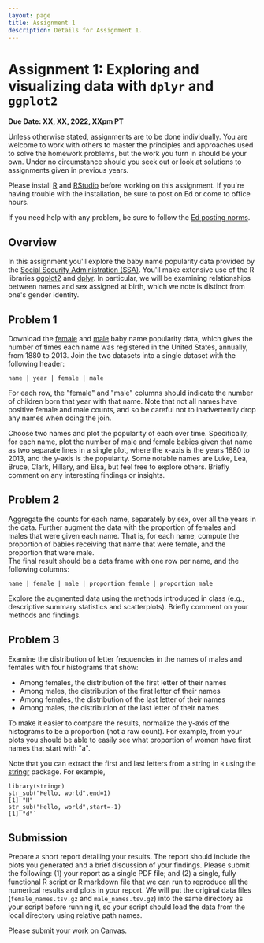 ```yaml
---
layout: page
title: Assignment 1
description: Details for Assignment 1. 
---
```


# Assignment 1: Exploring and visualizing data with `dplyr` and `ggplot2`

**Due Date: XX, XX, 2022, XXpm PT**

Unless otherwise stated, assignments are to be done individually.
You are welcome to work with others to master the principles and approaches used to
solve the homework problems, but the work you turn in should be your own.
Under no circumstance should you seek out or look at solutions to assignments given in previous years.

Please install [R](http://cran.rstudio.com/) and [RStudio](http://www.rstudio.com/) before working on this assignment.
If you're having trouble with the installation, be sure to post on Ed or come to office hours.

If you need help with any problem, be sure to follow the [Ed posting norms](../ed_tips).

## Overview

In this assignment you'll explore the baby name popularity data provided by the [Social Security Administration (SSA)](http://www.ssa.gov/oact/babynames/limits.html).
You'll make extensive use of the R libraries [ggplot2](https://ggplot2.tidyverse.org/) and [dplyr](http://dplyr.tidyverse.org/).
In particular, we will be examining relationships between names and sex assigned at birth, which we note is distinct
from one's gender identity.

## Problem 1

Download the [female](assets/hw1/female_names.tsv.gz) and [male](assets/hw1/male_names.tsv.gz) baby name popularity data, which
gives the number of times each name was registered in the United States,
annually, from 1880 to 2013.
Join the two datasets into a single dataset with the following header:

`name | year | female | male`

For each row, the "female" and "male" columns should indicate the number of children born that year with that name. 
Note that not all names have positive female and male counts, and so
be careful not to inadvertently drop any names when doing the join.	

Choose two names and plot the popularity of each over time. 
Specifically, for each name, plot the number of male and female babies given that name
as two separate lines in a single plot, where the x-axis is the years 1880 to 2013,
and the y-axis is the popularity.
Some notable names are Luke,
Lea, Bruce, Clark, Hillary, and Elsa,
but feel free to explore others.
Briefly comment on any interesting findings or insights.	

## Problem 2

Aggregate the counts for each name, separately by sex, 
over all the years in the data. 
Further augment the data with the proportion of females and males that were
given each name. That is, for each name, compute the proportion of babies receiving that name 
that were female, and the proportion that were male.	
The final result should be a data frame with one row per name, and the following columns:

`name | female | male | proportion_female | proportion_male`

Explore the augmented data using the methods introduced in class 
(e.g., descriptive summary statistics and scatterplots).
Briefly comment on your methods and findings.

## Problem 3

Examine the distribution of letter frequencies in the names of males and females with four histograms that show:

- Among females, the distribution of the first letter of their names
- Among males, the distribution of the first letter of their names
- Among females, the distribution of the last letter of their names
- Among males, the distribution of the last letter of their names

To make it easier to compare the results, normalize the
y-axis of the histograms to be a proportion (not a raw count).
For example, from your plots you should be able to easily see what proportion of
women have first names that start with "a".

Note that you can extract the first and last letters from a string in `R` using the [stringr](http://cran.r-project.org/web/packages/stringr/) package. For example,

```
library(stringr)
str_sub("Hello, world",end=1)
[1] "H" 
str_sub("Hello, world",start=-1)
[1] "d"`
```

## Submission

Prepare a short report detailing your results. The report should include
the plots you generated and a brief discussion of your findings.
Please submit the following:
(1) your report as a single PDF file; and (2) a single, fully functional R
script or R markdown file that we can run to reproduce all the numerical results and plots in your report.
We will put the original data files (`female_names.tsv.gz` and `male_names.tsv.gz`) into 
the same directory as your script before running it, 
so your script should load the data from the local directory using relative path names.

Please submit your work on Canvas.

